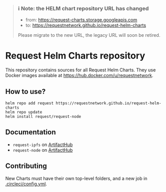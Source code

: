 > ### ℹ️ Note: the HELM chart repository URL has changed
> - from: https://request-charts.storage.googleapis.com
> - to: https://requestnetwork.github.io/request-helm-charts
> 
> Please migrate to the new URL, the legacy URL will soon be retired.

# Request Helm Charts repository

This repository contains sources for all Request Helm Charts.
They use Docker images available at https://hub.docker.com/u/requestnetwork.

## How to use?

```
helm repo add request https://requestnetwork.github.io/request-helm-charts
helm repo update
helm install request/request-node
```

## Documentation
- `request-ipfs` on [ArtifactHub](https://artifacthub.io/packages/helm/requestnetwork/request-ipfs)
- `request-node` on [ArtifactHub](https://artifacthub.io/packages/helm/requestnetwork/request-node)

## Contributing

New Charts must have their own top-level folders, and a new job in [.circleci/config.yml](.circleci/config.yml).
